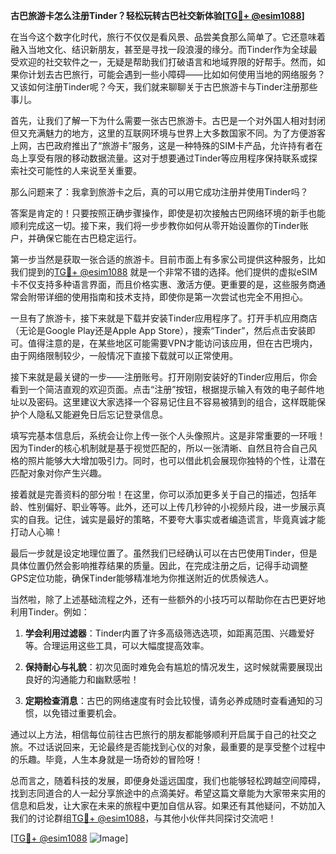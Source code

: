 **古巴旅游卡怎么注册Tinder？轻松玩转古巴社交新体验[[TG💪+ @esim1088](https://t.me/s/esim1088)]**

在当今这个数字化时代，旅行不仅仅是看风景、品尝美食那么简单了。它还意味着融入当地文化、结识新朋友，甚至是寻找一段浪漫的缘分。而Tinder作为全球最受欢迎的社交软件之一，无疑是帮助我们打破语言和地域界限的好帮手。然而，如果你计划去古巴旅行，可能会遇到一些小障碍——比如如何使用当地的网络服务？又该如何注册Tinder呢？今天，我们就来聊聊关于古巴旅游卡与Tinder注册那些事儿。

首先，让我们了解一下为什么需要一张古巴旅游卡。古巴是一个对外国人相对封闭但又充满魅力的地方，这里的互联网环境与世界上大多数国家不同。为了方便游客上网，古巴政府推出了“旅游卡”服务，这是一种特殊的SIM卡产品，允许持有者在岛上享受有限的移动数据流量。这对于想要通过Tinder等应用程序保持联系或探索社交可能性的人来说至关重要。

那么问题来了：我拿到旅游卡之后，真的可以用它成功注册并使用Tinder吗？

答案是肯定的！只要按照正确步骤操作，即使是初次接触古巴网络环境的新手也能顺利完成这一切。接下来，我们将一步步教你如何从零开始设置你的Tinder账户，并确保它能在古巴稳定运行。

第一步当然是获取一张合适的旅游卡。目前市面上有多家公司提供这种服务，比如我们提到的[TG💪+ @esim1088](https://t.me/s/esim1088) 就是一个非常不错的选择。他们提供的虚拟eSIM卡不仅支持多种语言界面，而且价格实惠、激活方便。更重要的是，这些服务商通常会附带详细的使用指南和技术支持，即使你是第一次尝试也完全不用担心。

一旦有了旅游卡，接下来就是下载并安装Tinder应用程序了。打开手机应用商店（无论是Google Play还是Apple App Store），搜索“Tinder”，然后点击安装即可。值得注意的是，在某些地区可能需要VPN才能访问该应用，但在古巴境内，由于网络限制较少，一般情况下直接下载就可以正常使用。

接下来就是最关键的一步——注册账号。打开刚刚安装好的Tinder应用后，你会看到一个简洁直观的欢迎页面。点击“注册”按钮，根据提示输入有效的电子邮件地址以及密码。这里建议大家选择一个容易记住且不容易被猜到的组合，这样既能保护个人隐私又能避免日后忘记登录信息。

填写完基本信息后，系统会让你上传一张个人头像照片。这是非常重要的一环哦！因为Tinder的核心机制就是基于视觉匹配的，所以一张清晰、自然且符合自己风格的照片能够大大增加吸引力。同时，也可以借此机会展现你独特的个性，让潜在匹配对象对你产生兴趣。

接着就是完善资料的部分啦！在这里，你可以添加更多关于自己的描述，包括年龄、性别偏好、职业等等。此外，还可以上传几秒钟的小视频片段，进一步展示真实的自我。记住，诚实是最好的策略，不要夸大事实或者编造谎言，毕竟真诚才能打动人心嘛！

最后一步就是设定地理位置了。虽然我们已经确认可以在古巴使用Tinder，但是具体位置仍然会影响推荐结果的质量。因此，在完成注册之后，记得手动调整GPS定位功能，确保Tinder能够精准地为你推送附近的优质候选人。

当然啦，除了上述基础流程之外，还有一些额外的小技巧可以帮助你在古巴更好地利用Tinder。例如：

1. **学会利用过滤器**：Tinder内置了许多高级筛选选项，如距离范围、兴趣爱好等。合理运用这些工具，可以大幅度提高效率。
   
2. **保持耐心与礼貌**：初次见面时难免会有尴尬的情况发生，这时候就需要展现出良好的沟通能力和幽默感啦！
   
3. **定期检查消息**：古巴的网络速度有时会比较慢，请务必养成随时查看通知的习惯，以免错过重要机会。

通过以上方法，相信每位前往古巴旅行的朋友都能够顺利开启属于自己的社交之旅。不过话说回来，无论最终是否能找到心仪的对象，最重要的是享受整个过程中的乐趣。毕竟，人生本身就是一场奇妙的冒险呀！

总而言之，随着科技的发展，即便身处遥远国度，我们也能够轻松跨越空间障碍，找到志同道合的人一起分享旅途中的点滴美好。希望这篇文章能为大家带来实用的信息和启发，让大家在未来的旅程中更加自信从容。如果还有其他疑问，不妨加入我们的讨论群组[TG💪+ @esim1088](https://t.me/s/esim1088)，与其他小伙伴共同探讨交流吧！

[[TG💪+ @esim1088](https://t.me/s/esim1088) ![Image](https://i.postimg.cc/4NQfJmqS/Snipaste-2025-05-13-00-14-12.png)]